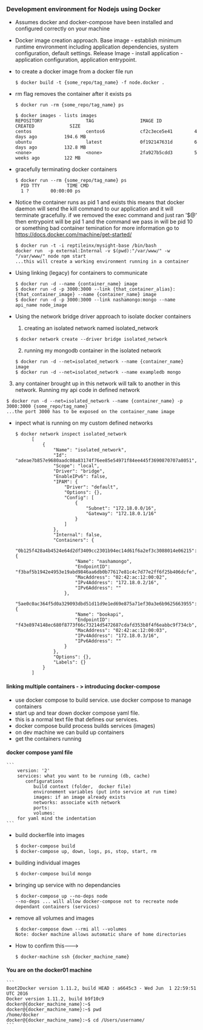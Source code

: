 ### Development environment for Nodejs using Docker

- Assumes docker and docker-compose have been installed and configured correctly on your machine

- Docker image creation approach.
    Base image - establish minimum runtime environment including application dependencies, system configuration, default settings.
    Release Image - install application - application configuration, application entrypoint.

- to create a docker image from a docker file run
  ```
  $ docker build -t {some_repo/tag_name} -f node.docker .
  ```
- rm flag removes the container after it exists ps
  ```
  $ docker run -rm {some_repo/tag_name} ps

  $ docker images - lists images
  REPOSITORY                TAG                 IMAGE ID            CREATED             SIZE
  centos                    centos6             cf2c3ece5e41        4 days ago          194.6 MB
  ubuntu                    latest              0f192147631d        6 days ago          132.8 MB
  <none>                    <none>              2fa927b5cdd3        5 weeks ago         122 MB
  ```

- gracefully terminating docker containers
  ```
  $ docker run --rm {some_repo/tag_name} ps
    PID TTY          TIME CMD
    1 ?        00:00:00 ps
  ```

- Notice the container runs as pid 1 and exists this means that docker daemon will send the kill command to our application and it will terminate gracefully. if we removed the exec command and just ran '$@' then entrypoint will be pid 1 and the command we pass in will be pid 10 or something bad container temination for more information go to https://docs.docker.com/machine/get-started/
  ```
  $ docker run -t -i reptileinx/mysight-base /bin/bash
  docker run  -p external:Internal -v $(pwd):"/var/www/" -w "/var/www/" node npm start
  ...this will create a working environment running in a container
  ```
- Using linking (legacy) for containers to communicate
  ```
  $ docker run -d --name {container_name} image
  $ docker run -d -p 3000:3000 --link {that_container_alias}:{that_container_image} --name {container_name} image
  $ docker run -d -p 3000:3000 --link nashamongo:mongo --name api_name node_image
  ```
- Using the network bridge driver approach to isolate docker containers
  1. creating an isolated network named isolated_network
  ```
  $ docker network create --driver bridge isolated_network
  ```
  2. running my mongodb container in the isolated network
  ```
  $ docker run -d --net=isolated_network --name {container_name} image
  $ docker run -d --net=isolated_network --name exampledb mongo
  ```
3. any container brought up in this network will talk to another in this network. Running my api code in defined network
  ```
  $ docker run -d --net=isolated_network --name {container_name} -p 3000:3000 {some_repo/tag_name}
  ...the port 3000 has to be exposed on the container_name image
  ```
- inpect what is running on my custom defined networks
  ```
  $ docker network inspect isolated_network
        [
            {
                "Name": "isolated_network",
                "Id": "adeae7b857e9680aadc08a83174f76ee85e54971f84ee445f3690870707a8051",
                "Scope": "local",
                "Driver": "bridge",
                "EnableIPv6": false,
                "IPAM": {
                    "Driver": "default",
                    "Options": {},
                    "Config": [
                        {
                            "Subnet": "172.18.0.0/16",
                            "Gateway": "172.18.0.1/16"
                        }
                    ]
                },
                "Internal": false,
                "Containers": {
                    "0b125f428a4b4524e64d2df3409cc2301b94ec14d61f6a2ef3c3088014e06215": {
                        "Name": "nashamongo",
                        "EndpointID": "f3baf5b1942e4953e19abd9846aa6db0b77617e81c4c7d77e2ff6f25b406dcfe",
                        "MacAddress": "02:42:ac:12:00:02",
                        "IPv4Address": "172.18.0.2/16",
                        "IPv6Address": ""
                    },
                    "5ae0c0ac364f5d0a329093dbd51d11d9e1ed69e875a71ef30a3e6b9625663955": {
                        "Name": "bookapi",
                        "EndpointID": "f43e8974148ec680f8773f66c73214d5472687cdafd353b8f4f6eabbc9f734cb",
                        "MacAddress": "02:42:ac:12:00:03",
                        "IPv4Address": "172.18.0.3/16",
                        "IPv6Address": ""
                    }
                },
                "Options": {},
                "Labels": {}
            }
        ]
  ```

#### linking multiple containers - > introducing docker-compose
- use docker compose to build service. use docker compose to manage containers
- start up and tear down
docker compose yaml file.
- this is a normal text file that defines our services.
- docker compose build process builds services (images)
- on dev machine we can build up containers
- get the containers running

#### docker compose yaml file

    ```
        version: '2'
        services: what you want to be running (db, cache)
           configurations
              build context (folder,  docker file)
              environement variables (put into service at run time)
              images: if an image already exists
              networks: associate with network
              ports:
              volumes:
        for yaml mind the indentation
    ```
- build dockerfile into images
    ```
    $ docker-compose build
    $ docker-compose up, down, logs, ps, stop, start, rm
    ```
- building individual images
  ```
  $ docker-compose build mongo
  ```
- bringing up service with no dependancies
  ```
  $ docker-compose up --no-deps node
  --no-deps ... will allow docker-compose not to recreate node dependant containers (services)
  ```
- remove all volumes and images
  ```
  $ docker-compose down --rmi all --volumes
  Note: docker machine allows automatic share of home directories
  ```
- How to confirm this--->
  ```
  $ docker-machine ssh {docker_machine_name}
  ```
 #### You are on the docker01 machine
    ```
    Boot2Docker version 1.11.2, build HEAD : a6645c3 - Wed Jun  1 22:59:51 UTC 2016
    Docker version 1.11.2, build b9f10c9
    docker@{docker_machine_name}:~$
    docker@{docker_machine_name}:~$ pwd
    /home/docker
    docker@{docker_machine_name}:~$ cd /Users/username/
    ```

